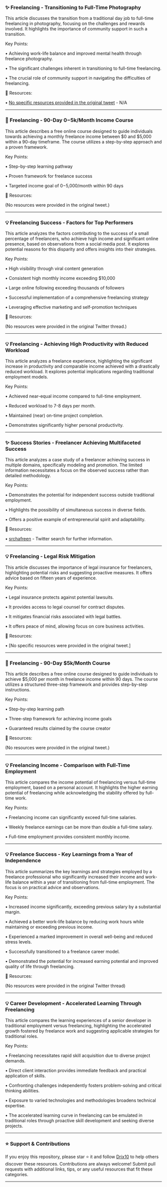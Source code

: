 ### ✨ Freelancing - Transitioning to Full-Time Photography

This article discusses the transition from a traditional day job to full-time freelancing in photography, focusing on the challenges and rewards involved.  It highlights the importance of community support in such a transition.

Key Points:

•  Achieving work-life balance and improved mental health through freelance photography.


•  The significant challenges inherent in transitioning to full-time freelancing.


• The crucial role of community support in navigating the difficulties of freelancing.



🔗 Resources:

• [No specific resources provided in the original tweet](N/A) - N/A

---

### 🚀 Freelancing - 90-Day $0-$5k/Month Income Course

This article describes a free online course designed to guide individuals towards achieving a monthly freelance income between $0 and $5,000 within a 90-day timeframe.  The course utilizes a step-by-step approach and a proven framework.


Key Points:

• Step-by-step learning pathway

• Proven framework for freelance success

• Targeted income goal of $0-$5,000/month within 90 days


🔗 Resources:

(No resources were provided in the original tweet.)

---

### 💡 Freelancing Success - Factors for Top Performers

This article analyzes the factors contributing to the success of a small percentage of freelancers, who achieve high income and significant online presence, based on observations from a social media post.  It explores potential reasons for this disparity and offers insights into their strategies.


Key Points:

• High visibility through viral content generation


• Consistent high monthly income exceeding $10,000


• Large online following exceeding thousands of followers


• Successful implementation of a comprehensive freelancing strategy


• Leveraging effective marketing and self-promotion techniques



🔗 Resources:

(No resources were provided in the original Twitter thread.)

---

### 💡 Freelancing - Achieving High Productivity with Reduced Workload

This article analyzes a freelance experience, highlighting the significant increase in productivity and comparable income achieved with a drastically reduced workload.  It explores potential implications regarding traditional employment models.


Key Points:

• Achieved near-equal income compared to full-time employment.


• Reduced workload to 7-8 days per month.


• Maintained (near) on-time project completion.


• Demonstrates significantly higher personal productivity.

---

### ✨ Success Stories - Freelancer Achieving Multifaceted Success

This article analyzes a case study of a freelancer achieving success in multiple domains, specifically modeling and promotion.  The limited information necessitates a focus on the observed success rather than detailed methodology.

Key Points:

• Demonstrates the potential for independent success outside traditional employment.


• Highlights the possibility of simultaneous success in diverse fields.


• Offers a positive example of entrepreneurial spirit and adaptability.



🔗 Resources:

• [srchafreen](https://twitter.com/search?q=srchafreen&src=typed_query) - Twitter search for further information.

---

### 💡 Freelancing - Legal Risk Mitigation

This article discusses the importance of legal insurance for freelancers, highlighting potential risks and suggesting proactive measures.  It offers advice based on fifteen years of experience.

Key Points:

• Legal insurance protects against potential lawsuits.


•  It provides access to legal counsel for contract disputes.


• It mitigates financial risks associated with legal battles.


• It offers peace of mind, allowing focus on core business activities.


🔗 Resources:

• [No specific resources were provided in the original tweet.]

---

### 🚀 Freelancing - 90-Day $5k/Month Course

This article describes a free online course designed to guide individuals to achieve $5,000 per month in freelance income within 90 days.  The course utilizes a structured three-step framework and provides step-by-step instructions.


Key Points:

• Step-by-step learning path

• Three-step framework for achieving income goals

• Guaranteed results claimed by the course creator


🔗 Resources:

(No resources were provided in the original tweet.)

---

### 💡 Freelancing Income - Comparison with Full-Time Employment

This article compares the income potential of freelancing versus full-time employment, based on a personal account.  It highlights the higher earning potential of freelancing while acknowledging the stability offered by full-time work.

Key Points:

• Freelancing income can significantly exceed full-time salaries.


• Weekly freelance earnings can be more than double a full-time salary.


• Full-time employment provides consistent monthly income.

---

### 💡 Freelance Success - Key Learnings from a Year of Independence

This article summarizes the key learnings and strategies employed by a freelance professional who significantly increased their income and work-life balance within a year of transitioning from full-time employment.  The focus is on practical advice and observations.


Key Points:

• Increased income significantly, exceeding previous salary by a substantial margin.


• Achieved a better work-life balance by reducing work hours while maintaining or exceeding previous income.


• Experienced a marked improvement in overall well-being and reduced stress levels.


• Successfully transitioned to a freelance career model.


• Demonstrated the potential for increased earning potential and improved quality of life through freelancing.



🔗 Resources:

(No resources were provided in the original Twitter thread)

---

### 💡 Career Development - Accelerated Learning Through Freelancing

This article compares the learning experiences of a senior developer in traditional employment versus freelancing, highlighting the accelerated growth fostered by freelance work and suggesting applicable strategies for traditional roles.


Key Points:

• Freelancing necessitates rapid skill acquisition due to diverse project demands.


•  Direct client interaction provides immediate feedback and practical application of skills.


•  Confronting challenges independently fosters problem-solving and critical thinking abilities.


•  Exposure to varied technologies and methodologies broadens technical expertise.


•  The accelerated learning curve in freelancing can be emulated in traditional roles through proactive skill development and seeking diverse projects.


---

### ⭐️ Support & Contributions

If you enjoy this repository, please star ⭐️ it and follow [Drix10](https://github.com/Drix10) to help others discover these resources. Contributions are always welcome! Submit pull requests with additional links, tips, or any useful resources that fit these categories.

---